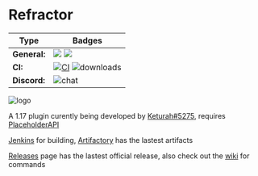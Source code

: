 # Refractor
| Type              | Badges                                                                                                                                                                                                                                                                                                                                                                                |
|-------------------|---------------------------------------------------------------------------------------------------------------------------------------------------------------------------------------------------------------------------------------------------------------------------------------------------------------------------------------------------------------------------------------|
| **General:**      | ![](https://img.shields.io/github/v/release/thebozzz34/Refractor) ![](https://img.shields.io/badge/Supports%3A%20-Spigot%201.17-orange)                                                                                                                                                                                                                                              |                                             |
| **CI:**   | [![CI](https://github.com/TheBozzz34/Refractor/actions/workflows/build.yml/badge.svg)](https://github.com/TheBozzz34/Refractor/actions/workflows/build.yml) ![downloads](https://img.shields.io/github/downloads/thebozzz34/Refractor/latest/total) |
| **Discord:**    | ![chat](https://img.shields.io/discord/771017297816846387?color=%234e5d94)                                                                                                                                                                                                                                                             |



![logo](https://bstats.org/signatures/bukkit/Refractor.svg)

A 1.17 plugin curently being developed by [Keturah#5275](https://discord.gg/5uEZCpMCh8), requires [PlaceholderAPI](https://www.spigotmc.org/resources/placeholderapi.6245/)

[Jenkins](https://35.222.46.52/job/Refractor/lastStableBuild/) for building, [Artifactory](https://keturah.jfrog.io/artifactory/refractor/target) has the lastest artifacts

[Releases](https://github.com/TheBozzz34/Refractor/releases/latest) page has the lastest official release, also check out the [wiki](https://github.com/TheBozzz34/Refractor/wiki) for commands

